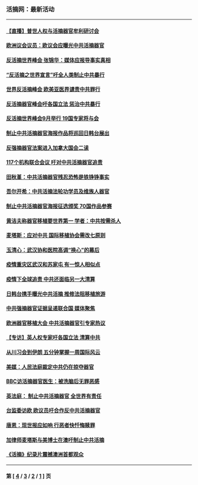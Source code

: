 ### 活摘网：最新活动
---
#### [【直播】普世人权与活摘器官牟利研讨会](../../pages/nf5883/n13425146.md?04200430) 
#### [欧洲议会议员：欧议会应曝光中共活摘器官](../../pages/nf5883/n13336571.md?04200430) 
#### [反活摘世界峰会 张锦华：媒体应报导事实真相](../../pages/nf5883/n13278502.md?04200430) 
#### [“反活摘之世界宣言”吁全人类制止中共暴行](../../pages/nf5883/n13259730.md?04200430) 
#### [世界反活摘峰会 欧美亚医界谴责中共罪行](../../pages/nf5883/n13253550.md?04200430) 
#### [反活摘器官峰会吁各国立法 惩治中共暴行](../../pages/nf5883/n13245052.md?04200430) 
#### [反活摘世界峰会9月举行 19国专家将与会](../../pages/nf5883/n13201492.md?04200430) 
#### [制止中共活摘器官海报作品将巡回日韩台展出](../../pages/nf5883/n13177791.md?04200430) 
#### [反强摘器官法案进入加拿大国会二读](../../pages/nf5883/n13033450.md?04200430) 
#### [117个机构联合会议 吁对中共活摘器官追责](../../pages/nf5883/n12775087.md?04200430) 
#### [田秋堇：中共活摘器官残忍恐怖是铁铮铮事实](../../pages/nf5883/n12702148.md?04200430) 
#### [吾尔开希：中共活摘法轮功学员及维族人器官](../../pages/nf5883/n12693197.md?04200430) 
#### [制止中共活摘器官海报征选颁奖 70国作品参赛](../../pages/nf5883/n12692050.md?04200430) 
#### [黄洁夫称器官移植要世界第一 学者：中共按需杀人](../../pages/nf5883/n12572329.md?04200430) 
#### [麦塔斯：应对中共 国际移植协会需改七原则](../../pages/nf5883/n12514711.md?04200430) 
#### [玉清心：武汉协和医院高调“换心”的幕后](../../pages/nf5883/n12298730.md?04200430) 
#### [疫情重灾区武汉和苏家屯 有一惊人相似点](../../pages/nf5883/n12150824.md?04200430) 
#### [疫情下全球追责 中共还面临另一大清算](../../pages/nf5883/n12070397.md?04200430) 
#### [日韩台携手曝光中共活摘 推修法阻移植旅游](../../pages/nf5883/n11712046.md?04200430) 
#### [中共强摘器官证据呈递联合国 媒体聚焦](../../pages/nf5883/n11546426.md?04200430) 
#### [欧洲器官移植大会 中共活摘器官引专家热议](../../pages/nf5883/n11539095.md?04200430) 
#### [【专访】英人权专家吁各国立法 清算中共](../../pages/nf5883/n11367315.md?04200430) 
#### [从川习会到伊朗 五分钟掌握一周国际风云](../../pages/nf5883/n11338520.md?04200430) 
#### [美媒：人民法庭裁定中共仍在掠夺器官](../../pages/nf5883/n11334897.md?04200430) 
#### [BBC访活摘器官医生：被洗脑后无罪恶感](../../pages/nf5883/n11335935.md?04200430) 
#### [英法庭： 制止中共活摘器官 全世界有责任](../../pages/nf5883/n11330691.md?04200430) 
#### [台监委访欧 欧议员吁合作反中共活摘器官](../../pages/nf5883/n11109190.md?04200430) 
#### [唐恩：现世报应如响 行恶者快忏悔赎罪](../../pages/nf5883/n11104016.md?04200430) 
#### [加律师麦塔斯与美博士在澳吁制止中共活摘](../../pages/nf5883/n10724764.md?04200430) 
#### [《活摘》纪录片震撼澳洲首都观众](../../pages/nf5883/n10722747.md?04200430) 

---
#### 第 [ [4](./4.md?04200430) / [3](./3.md?04200430) / [2](./2.md?04200430) / [1](./1.md?04200430) ] 页
